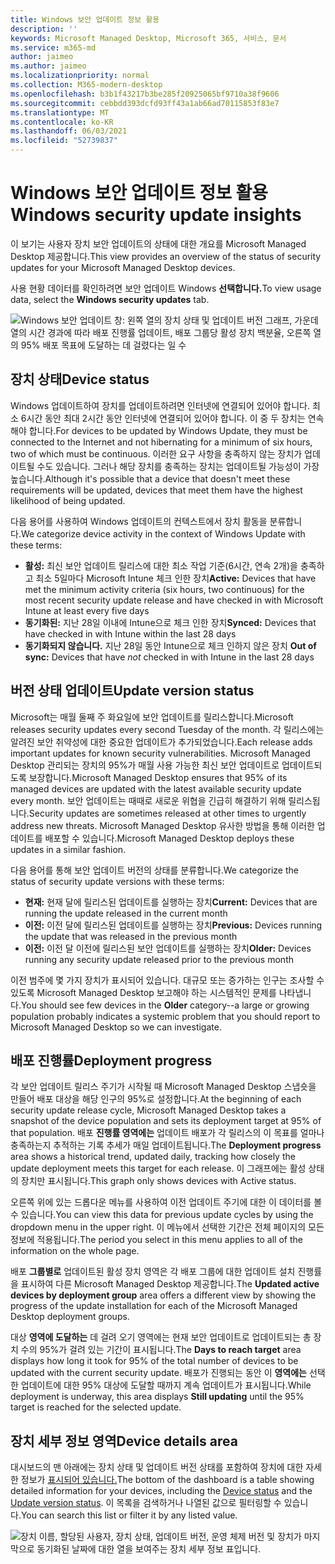 ```yaml
---
title: Windows 보안 업데이트 정보 활용
description: ''
keywords: Microsoft Managed Desktop, Microsoft 365, 서비스, 문서
ms.service: m365-md
author: jaimeo
ms.author: jaimeo
ms.localizationpriority: normal
ms.collection: M365-modern-desktop
ms.openlocfilehash: b3b1f43217b3be285f20925065bf9710a38f9606
ms.sourcegitcommit: cebbdd393dcfd93ff43a1ab66ad70115853f83e7
ms.translationtype: MT
ms.contentlocale: ko-KR
ms.lasthandoff: 06/03/2021
ms.locfileid: "52739837"
---
```

# <a name="windows-security-update-insights"></a><span data-ttu-id="671a3-103">Windows 보안 업데이트 정보 활용</span><span class="sxs-lookup"><span data-stu-id="671a3-103">Windows security update insights</span></span>
<span data-ttu-id="671a3-104">이 보기는 사용자 장치 보안 업데이트의 상태에 대한 개요를 Microsoft Managed Desktop 제공합니다.</span><span class="sxs-lookup"><span data-stu-id="671a3-104">This view provides an overview of the status of security updates for your Microsoft Managed Desktop devices.</span></span> 

<span data-ttu-id="671a3-105">사용 현황 데이터를 확인하려면 보안 업데이트 Windows <strong>선택합니다.</strong></span><span class="sxs-lookup"><span data-stu-id="671a3-105">To view usage data, select the <strong>Windows security updates</strong> tab.</span></span>

![Windows 보안 업데이트 창: 왼쪽 열의 장치 상태 및 업데이트 버전 그래프, 가운데 열의 시간 경과에 따라 배포 진행률 업데이트, 배포 그룹당 활성 장치 백분율, 오른쪽 열의 95% 배포 목표에 도달하는 데 걸렸다는 일 수](../../media/update-insights.jpg)

## <a name="device-status"></a><span data-ttu-id="671a3-107">장치 상태</span><span class="sxs-lookup"><span data-stu-id="671a3-107">Device status</span></span>

<span data-ttu-id="671a3-108">Windows 업데이트하여 장치를 업데이트하려면 인터넷에 연결되어 있어야 합니다. 최소 6시간 동안 최대 2시간 동안 인터넷에 연결되어 있어야 합니다. 이 중 두 장치는 연속해야 합니다.</span><span class="sxs-lookup"><span data-stu-id="671a3-108">For devices to be updated by Windows Update, they must be connected to the Internet and not hibernating for a minimum of six hours, two of which must be continuous.</span></span> <span data-ttu-id="671a3-109">이러한 요구 사항을 충족하지 않는 장치가 업데이트될 수도 있습니다. 그러나 해당 장치를 충족하는 장치는 업데이트될 가능성이 가장 높습니다.</span><span class="sxs-lookup"><span data-stu-id="671a3-109">Although it's possible that a device that doesn't meet these requirements will be updated, devices that meet them have the highest likelihood of being updated.</span></span> 

<span data-ttu-id="671a3-110">다음 용어를 사용하여 Windows 업데이트의 컨텍스트에서 장치 활동을 분류합니다.</span><span class="sxs-lookup"><span data-stu-id="671a3-110">We categorize device activity in the context of Windows Update with these terms:</span></span>

- <span data-ttu-id="671a3-111"><strong>활성:</strong> 최신 보안 업데이트 릴리스에 대한 최소 작업 기준(6시간, 연속 2개)을 충족하고 최소 5일마다 Microsoft Intune 체크 인한 장치</span><span class="sxs-lookup"><span data-stu-id="671a3-111"><strong>Active:</strong> Devices that have met the minimum activity criteria (six hours, two continuous) for the most recent security update release and have checked in with Microsoft Intune at least every five days</span></span>
- <span data-ttu-id="671a3-112"><strong>동기화된:</strong> 지난 28일 이내에 Intune으로 체크 인한 장치</span><span class="sxs-lookup"><span data-stu-id="671a3-112"><strong>Synced:</strong> Devices that have checked in with Intune within the last 28 days</span></span>
- <span data-ttu-id="671a3-113"><strong>동기화되지 않습니다.</strong> 지난 28일 동안 Intune으로 체크 인하지 않은 장치 <i></i></span><span class="sxs-lookup"><span data-stu-id="671a3-113"><strong>Out of sync:</strong> Devices that have <i>not</i> checked in with Intune in the last 28 days</span></span>




## <a name="update-version-status"></a><span data-ttu-id="671a3-114">버전 상태 업데이트</span><span class="sxs-lookup"><span data-stu-id="671a3-114">Update version status</span></span>

<span data-ttu-id="671a3-115">Microsoft는 매월 둘째 주 화요일에 보안 업데이트를 릴리스합니다.</span><span class="sxs-lookup"><span data-stu-id="671a3-115">Microsoft releases security updates every second Tuesday of the month.</span></span> <span data-ttu-id="671a3-116">각 릴리스에는 알려진 보안 취약성에 대한 중요한 업데이트가 추가되었습니다.</span><span class="sxs-lookup"><span data-stu-id="671a3-116">Each release adds important updates for known security vulnerabilities.</span></span> <span data-ttu-id="671a3-117">Microsoft Managed Desktop 관리되는 장치의 95%가 매월 사용 가능한 최신 보안 업데이트로 업데이트되도록 보장합니다.</span><span class="sxs-lookup"><span data-stu-id="671a3-117">Microsoft Managed Desktop ensures that 95% of its managed devices are updated with the latest available security update every month.</span></span> <span data-ttu-id="671a3-118">보안 업데이트는 때때로 새로운 위협을 긴급히 해결하기 위해 릴리스됩니다.</span><span class="sxs-lookup"><span data-stu-id="671a3-118">Security updates are sometimes released at other times to urgently address new threats.</span></span> <span data-ttu-id="671a3-119">Microsoft Managed Desktop 유사한 방법을 통해 이러한 업데이트를 배포할 수 있습니다.</span><span class="sxs-lookup"><span data-stu-id="671a3-119">Microsoft Managed Desktop deploys these updates in a similar fashion.</span></span>

<span data-ttu-id="671a3-120">다음 용어를 통해 보안 업데이트 버전의 상태를 분류합니다.</span><span class="sxs-lookup"><span data-stu-id="671a3-120">We categorize the status of security update versions with these terms:</span></span>

- <span data-ttu-id="671a3-121"><strong>현재:</strong> 현재 달에 릴리스된 업데이트를 실행하는 장치</span><span class="sxs-lookup"><span data-stu-id="671a3-121"><strong>Current:</strong> Devices that are running the update released in the current month</span></span>
- <span data-ttu-id="671a3-122"><strong>이전:</strong> 이전 달에 릴리스된 업데이트를 실행하는 장치</span><span class="sxs-lookup"><span data-stu-id="671a3-122"><strong>Previous:</strong> Devices running the update that was released in the previous month</span></span>
- <span data-ttu-id="671a3-123"><strong>이전:</strong> 이전 달 이전에 릴리스된 보안 업데이트를 실행하는 장치</span><span class="sxs-lookup"><span data-stu-id="671a3-123"><strong>Older:</strong> Devices running any security update released prior to the previous month</span></span>

<span data-ttu-id="671a3-124">이전 범주에 몇 <strong></strong> 가지 장치가 표시되어 있습니다. 대규모 또는 증가하는 인구는 조사할 수 있도록 Microsoft Managed Desktop 보고해야 하는 시스템적인 문제를 나타냅니다.</span><span class="sxs-lookup"><span data-stu-id="671a3-124">You should see few devices in the <strong>Older</strong> category--a large or growing population probably indicates a systemic problem that you should report to Microsoft Managed Desktop so we can investigate.</span></span>


## <a name="deployment-progress"></a><span data-ttu-id="671a3-125">배포 진행률</span><span class="sxs-lookup"><span data-stu-id="671a3-125">Deployment progress</span></span>

<span data-ttu-id="671a3-126">각 보안 업데이트 릴리스 주기가 시작될 때 Microsoft Managed Desktop 스냅숏을 만들어 배포 대상을 해당 인구의 95%로 설정합니다.</span><span class="sxs-lookup"><span data-stu-id="671a3-126">At the beginning of each security update release cycle, Microsoft Managed Desktop takes a snapshot of the device population and sets its deployment target at 95% of that population.</span></span> <span data-ttu-id="671a3-127">배포 <strong>진행률 영역에는</strong> 업데이트 배포가 각 릴리스의 이 목표를 얼마나 충족하는지 추적하는 기록 추세가 매일 업데이트됩니다.</span><span class="sxs-lookup"><span data-stu-id="671a3-127">The <strong>Deployment progress</strong> area shows a historical trend, updated daily, tracking how closely the update deployment meets this target for each release.</span></span> <span data-ttu-id="671a3-128">이 그래프에는 활성 상태의 장치만 표시됩니다.</span><span class="sxs-lookup"><span data-stu-id="671a3-128">This graph only shows devices with Active status.</span></span>

<span data-ttu-id="671a3-129">오른쪽 위에 있는 드롭다운 메뉴를 사용하여 이전 업데이트 주기에 대한 이 데이터를 볼 수 있습니다.</span><span class="sxs-lookup"><span data-stu-id="671a3-129">You can view this data for previous update cycles by using the dropdown menu in the upper right.</span></span> <span data-ttu-id="671a3-130">이 메뉴에서 선택한 기간은 전체 페이지의 모든 정보에 적용됩니다.</span><span class="sxs-lookup"><span data-stu-id="671a3-130">The period you select in this menu applies to all of the information on the whole page.</span></span>

<span data-ttu-id="671a3-131">배포 <strong>그룹별로</strong> 업데이트된 활성 장치 영역은 각 배포 그룹에 대한 업데이트 설치 진행률을 표시하여 다른 Microsoft Managed Desktop 제공합니다.</span><span class="sxs-lookup"><span data-stu-id="671a3-131">The <strong>Updated active devices by deployment group</strong> area offers a different view by showing the progress of the update installation for each of the Microsoft Managed Desktop deployment groups.</span></span>

<span data-ttu-id="671a3-132">대상 <strong>영역에 도달하는</strong> 데 걸려 오기 영역에는 현재 보안 업데이트로 업데이트되는 총 장치 수의 95%가 걸려 있는 기간이 표시됩니다.</span><span class="sxs-lookup"><span data-stu-id="671a3-132">The <strong>Days to reach target</strong> area displays how long it took for 95% of the total number of devices to be updated with the current security update.</span></span> <span data-ttu-id="671a3-133">배포가 진행되는 동안 이 <strong>영역에는</strong> 선택한 업데이트에 대한 95% 대상에 도달할 때까지 계속 업데이트가 표시됩니다.</span><span class="sxs-lookup"><span data-stu-id="671a3-133">While deployment is underway, this area displays <strong>Still updating</strong> until the 95% target is reached for the selected update.</span></span>

## <a name="device-details-area"></a><span data-ttu-id="671a3-134">장치 세부 정보 영역</span><span class="sxs-lookup"><span data-stu-id="671a3-134">Device details area</span></span>

<span data-ttu-id="671a3-135">대시보드의 맨 아래에는 장치 상태 및 업데이트 버전 [](#device-status) 상태를 포함하여 장치에 대한 자세한 정보가 [표시되어 있습니다.](#update-version-status)</span><span class="sxs-lookup"><span data-stu-id="671a3-135">The bottom of the dashboard is a table showing detailed information for your devices, including the [Device status](#device-status) and the [Update version status](#update-version-status).</span></span> <span data-ttu-id="671a3-136">이 목록을 검색하거나 나열된 값으로 필터링할 수 있습니다.</span><span class="sxs-lookup"><span data-stu-id="671a3-136">You can search this list or filter it by any listed value.</span></span>


![장치 이름, 할당된 사용자, 장치 상태, 업데이트 버전, 운영 체제 버전 및 장치가 마지막으로 동기화된 날짜에 대한 열을 보여주는 장치 세부 정보 표입니다.](../../media/security-update-insights-device-table-sterile.png)
